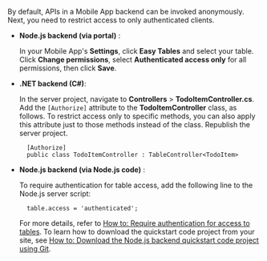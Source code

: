 
By default, APIs in a Mobile App backend can be invoked anonymously. Next, you need to restrict access to only authenticated clients.  

* **Node.js backend (via portal)** :  
  
    In your Mobile App's **Settings**, click **Easy Tables** and select your table. Click **Change permissions**, select **Authenticated access only** for all permissions, then click **Save**. 
* **.NET backend (C#)**:  
  
    In the server project, navigate to **Controllers** > **TodoItemController.cs**. Add the `[Authorize]` attribute to the **TodoItemController** class, as follows. To restrict access only to specific methods, you can also apply this attribute just to those methods instead of the class. Republish the server project.

        [Authorize]
        public class TodoItemController : TableController<TodoItem>

* **Node.js backend (via Node.js code)** :  
  
    To require authentication for table access, add the following line to the Node.js server script:

        table.access = 'authenticated';

    For more details, refer to [How to: Require authentication for access to tables](/documentation/articles/app-service-mobile-node-backend-how-to-use-server-sdk/#howto-tables-auth). To learn how to download the quickstart code project from your site, see [How to: Download the Node.js backend quickstart code project using Git](/documentation/articles/app-service-mobile-node-backend-how-to-use-server-sdk/#download-quickstart).

